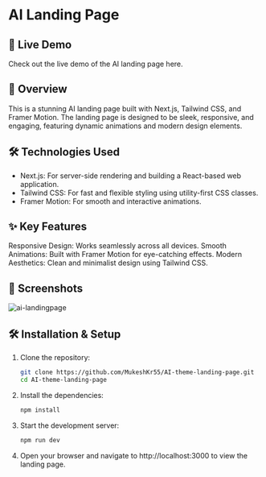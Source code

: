 # AI Landing Page

## 🚀 Live Demo
Check out the live demo of the AI landing page here.

## 📖 Overview

This is a stunning AI landing page built with Next.js, Tailwind CSS, and Framer Motion. The landing page is designed to be sleek, responsive, and engaging, featuring dynamic animations and modern design elements.

## 🛠️ Technologies Used

- Next.js: For server-side rendering and building a React-based web application.
- Tailwind CSS: For fast and flexible styling using utility-first CSS classes.
- Framer Motion: For smooth and interactive animations.

## ✨ Key Features
Responsive Design: Works seamlessly across all devices.
Smooth Animations: Built with Framer Motion for eye-catching effects.
Modern Aesthetics: Clean and minimalist design using Tailwind CSS.

## 📸 Screenshots
![ai-landingpage](https://github.com/user-attachments/assets/457743b1-adde-45be-af6e-524a1dd17b65)

## 🛠️ Installation & Setup
1. Clone the repository:
    ```sh
    git clone https://github.com/MukeshKr55/AI-theme-landing-page.git
    cd AI-theme-landing-page
    ```

2. Install the dependencies:
    ```sh
    npm install
    ```

3. Start the development server:
    ```sh
    npm run dev
    ```

4. Open your browser and navigate to http://localhost:3000 to view the landing page.

